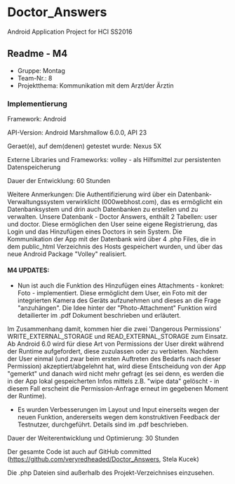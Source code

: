 # Doctor_Answers
Android Application Project for HCI SS2016

## Readme - M4

* Gruppe:	Montag
* Team-Nr.: 8
* Projektthema: Kommunikation mit dem Arzt/der Ärztin

### Implementierung

Framework:	Android

API-Version:	Android Marshmallow 6.0.0, API 23

Geraet(e), auf dem(denen) getestet wurde:
Nexus 5X

Externe Libraries und Frameworks:
volley - als Hilfsmittel zur persistenten Datenspeicherung

Dauer der Entwicklung:
60 Stunden

Weitere Anmerkungen:
Die Authentifizierung wird über ein Datenbank-Verwaltungssystem verwirklicht (000webhost.com),
das es ermöglicht ein Datenbanksystem und drin auch Datenbanken zu erstellen und zu verwalten.
Unsere Datenbank - Doctor Answers, enthält 2 Tabellen: user und doctor. Diese ermöglichen den
User seine eigene Registrierung, das Login und das Hinzufügen eines Doctors in sein System.
Die Kommunikation der App mit der Datenbank wird über 4 .php Files, die in dem public_html Verzeichnis
des Hosts gespeichert wurden, und über das neue Android Package "Volley" realisiert.

#### M4 UPDATES:
- Nun ist auch die Funktion des Hinzufügen eines Attachments - konkret: Foto - implementiert.
Diese ermöglicht dem User, ein Foto mit der integrierten Kamera des Geräts aufzunehmen und dieses an die Frage "anzuhängen".
Die Idee hinter der "Photo-Attachment" Funktion wird detailierter im .pdf Dokument beschrieben und erläutert.

Im Zusammenhang damit, kommen hier die zwei 'Dangerous Permissions' WRITE_EXTERNAL_STORAGE und READ_EXTERNAL_STORAGE zum Einsatz.
Ab Android 6.0 wird für diese Art von Permissions der User direkt während der Runtime aufgefordert, diese zuzulassen oder zu verbieten.
Nachdem der User einmal (und zwar beim ersten Auftreten des Bedarfs nach dieser Permission) akzeptiert/abgelehnt hat, wird diese Entscheidung
von der App "gemerkt" und danach wird nicht mehr gefragt (es sei denn, es werden die in der App lokal gespeicherten Infos mittels z.B. "wipe data"
gelöscht - in diesem Fall erscheint die Permission-Anfrage erneut im gegebenen Moment der Runtime).

- Es wurden Verbesserungen im Layout und Input einerseits wegen der neuen Funktion, andererseits wegen dem konstruktiven Feedback
der Testnutzer, durchgeführt. Details sind im .pdf beschrieben.

Dauer der Weiterentwicklung und Optimierung:
30 Stunden


Der gesamte Code ist auch auf GitHub committed (https://github.com/veryredheaded/Doctor_Answers, Stela Kucek)

Die .php Dateien sind außerhalb des Projekt-Verzeichnises einzusehen.